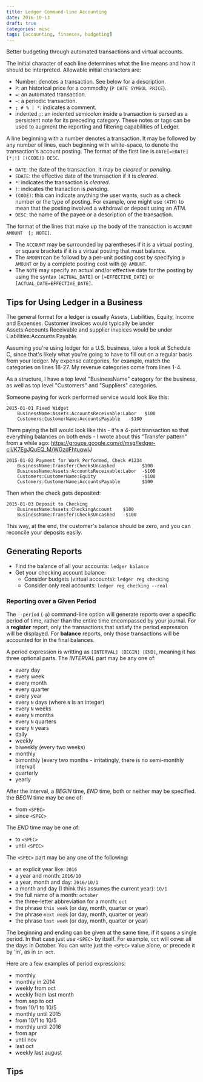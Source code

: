```yaml
---
title: Ledger Command-line Accounting
date: 2016-10-13
draft: true
categories: misc
tags: [accounting, finances, budgeting]
---
```


Better budgeting through automated transactions and virtual accounts.
<!--more-->

The initial character of each line determines what the line means and how it should be interpreted. Allowable initial characters are:

- Number: denotes a transaction. See below for a description.
- `P`: an historical price for a commodity (`P DATE SYMBOL PRICE`).
- `=`: an automated transaction.
- `~`: a periodic transaction.
- `; # % | *`: indicates a comment.
- indented `;`: an indented semicolon inside a transaction is parsed as a persistent note for its preceding category. These notes or tags can be used to augment the reporting and filtering capabilities of Ledger.

A line beginning with a number denotes a transaction. It may be followed by any number of lines, each beginning with white-space, to denote the transaction's account posting. The format of the first line is `DATE[=EDATE] [*|!] [(CODE)] DESC`.

- `DATE`: the date of the transaction. It may be _cleared_ or _pending_.
- `EDATE`: the effective date of the transaction if it is _cleared_.
- `*`: indicates the transaction is _cleared_.
- `!`: indicates the tranaction is _pending_.
- `(CODE)`: this can indicate anything the user wants, such as a check number or the type of posting. For example, one might use `(ATM)` to mean that the posting involved a withdrawl or deposit using an ATM.
- `DESC`: the name of the payee or a description of the transaction.

The format of the lines that make up the body of the transaction is `ACCOUNT  AMOUNT  [; NOTE]`.

- The `ACCOUNT` may be surrounded by parentheses if it is a virtual posting, or square brackets if it is a virtual posting that must balance.
- The `AMOUNT`can be followd by a per-unit posting cost by specifying `@ AMOUNT` or by a complete posting cost with `@@ AMOUNT`.
- The `NOTE` may specify an actual and/or effective date for the posting by using the syntax `[ACTUAL_DATE]` or `[=EFFECTIVE_DATE]` or `[ACTUAL_DATE=EFFECTIVE_DATE]`.

## Tips for Using Ledger in a Business

The general format for a ledger is usually Assets, Liabilities, Equity, Income and Expenses. Customer invoices would typically be under Assets:Accounts Receivable and supplier invoices would be under Liabilities:Accounts Payable.

Assuming you're using ledger for a U.S. business, take a look at Schedule C, since that's likely what you're going to have to fill out on a regular basis from your ledger. My expense categories, for example, match the categories on lines 18-27. My revenue categories come from lines 1-4.

As a structure, I have a top level "BusinessName" category for the business, as well as top level "Customers" and "Suppliers" categories.

Someone paying for work performed service would look like this:

```ledger
2015-01-01 Fixed Widget
    BusinessName:Assets:AccountsReceivable:Labor   $100
    Customers:CustomerName:AccountsPayable   -$100
```

Them paying the bill would look like this - it's a 4-part transaction
so that everything balances on both ends - I wrote about this
"Transfer pattern" from a while ago:
https://groups.google.com/d/msg/ledger-cli/K7EgJQuEQ_M/WGzdFhtuqwIJ

```ledger
2015-01-02 Payment for Work Performed, Check #1234
    BusinessName:Transfer:ChecksUncashed          $100
    BusinessName:Assets:AccountsReceivable:Labor  -$100
    Customers:CustomerName:Equity                 -$100
    Customers:CustomerName:AccountsPayable        $100
```

Then when the check gets deposited:

```ledger
2015-01-03 Deposit to Checking
    BusinessName:Assets:CheckingAccount    $100
    BusinessName:Transfer:ChecksUncashed   -$100
```

This way, at the end, the customer's balance should be zero, and you
can reconcile your deposits easily.

## Generating Reports

- Find the balance of all your accounts: `ledger balance`
- Get your checking account balance:
    - Consider budgets (virtual accounts): `ledger reg checking`
    - Consider only real accounts: `ledger reg checking --real`

### Reporting over a Given Period

The `--period` (`-p`) command-line option will generate reports over a specific period of time, rather than the entire time encompassed by your journal. For a **register** report, only the transactions that satisfy the period expression will be displayed. For **balance** reports, only those transactions will be accounted for in the final balances.

A period expression is writting as `[INTERVAL] [BEGIN] [END]`, meaning it has three optional parts. The *INTERVAL* part may be any one of:

- every day
- every week
- every month
- every quarter
- every year
- every `N` days (where `N` is an integer)
- every `N` weeks
- every `N` months
- every `N` quarters
- every `N` years
- daily
- weekly
- biweekly (every two weeks)
- monthly
- bimonthly (every two months - irritatingly, there is no semi-monthly interval)
- quarterly
- yearly

After the interval, a *BEGIN* time, *END* time, both or neither may be specified. the *BEGIN* time may be one of:

- from `<SPEC>`
- since `<SPEC>`

The *END* time may be one of:

- to `<SPEC>`
- until `<SPEC>`

The `<SPEC>` part may be any one of the following:

- an explicit year like: `2016`
- a year and month: `2016/10`
- a year, month and day: `2016/10/1`
- a month and day (I think this assumes the current year): `10/1`
- the full name of a month: `october`
- the three-letter abbreviation for a month: `oct`
- the phrase `this week` (or day, month, quarter or year)
- the phrase `next week` (or day, month, quarter or year)
- the phrase `last week` (or day, month, quarter or year)

The beginning and ending can be given at the same time, if it spans a single period. In that case just use `<SPEC>` by itself. For example, `oct` will cover all the days in October. You can write just the `<SPEC>` value alone, or precede it by 'in', as in `in oct`.

Here are a few examples of period expressions:

- monthly
- monthly in 2014
- weekly from oct
- weekly from last month
- from sep to oct
- from 10/1 to 10/5
- monthly until 2015
- from 10/1 to 10/5
- monthly until 2016
- from apr
- until nov
- last oct
- weekly last august

## Tips

